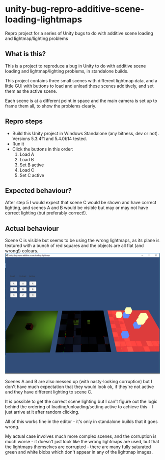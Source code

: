 # unity-bug-repro-additive-scene-loading-lightmaps
Repro project for a series of Unity bugs to do with additive scene loading and lightmap/lighting problems

## What is this?
This is a project to reproduce a bug in Unity to do with additive scene loading and lightmap/lighting problems, in standalone builds.

This project contains three small scenes with different lightmap data, and a little GUI with buttons to load and unload these scenes additively, and set them as the active scene.

Each scene is at a different point in space and the main camera is set up to frame them all, to show the problems clearly.

## Repro steps
- Build this Unity project in Windows Standalone (any bitness, dev or not). Versions 5.3.4f1 and 5.4.0b14 tested.
- Run it
- Click the buttons in this order:
  1. Load A
  2. Load B
  3. Set B active
  4. Load C
  5. Set C active

## Expected behaviour?
After step 5 I would expect that scene C would be shown and have correct lighting, and scenes A and B would be visible but may or may not have correct lighting (but preferably correct!).

## Actual behaviour
Scene C is visible but seems to be using the wrong lightmaps, as its plane is textured with a bunch of red squares and the objects are all flat (and wrong!) colours.
![alt text](bug.png "Image showing described lightmap corruption")

Scenes A and B are also messed up (with nasty-looking corruption) but I don't have much expectation that they would look ok, if they're not active and they have different lighting to scene C.

It *is* possible to get the correct scene lighting but I can't figure out the logic behind the ordering of loading/unloading/setting active to achieve this - I just arrive at it after random clicking.

All of this works fine in the editor - it's only in standalone builds that it goes wrong.

My actual case involves much more complex scenes, and the corruption is much worse - it doesn't just look like the wrong lightmaps are used, but that the lightmaps themselves are corrupted - there are many fully saturated green and white blobs which don't appear in any of the lightmap images.
